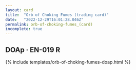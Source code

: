 ```yaml
---
layout: card
title:  "Orb of Choking Fumes (trading card)"
date:   "2022-12-29T16:01:28.046Z"
permalink: orb-of-choking-fumes_(card)
incomplete: true
---
```


## DOAp &middot; EN-019 R

{% include templates/orb-of-choking-fumes-doap.html %}
